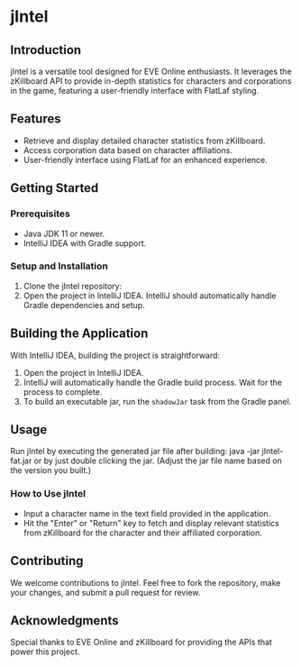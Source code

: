 # jIntel

## Introduction
jIntel is a versatile tool designed for EVE Online enthusiasts. It leverages the zKillboard API to provide in-depth statistics for characters and corporations in the game, featuring a user-friendly interface with FlatLaf styling.

## Features
- Retrieve and display detailed character statistics from zKillboard.
- Access corporation data based on character affiliations.
- User-friendly interface using FlatLaf for an enhanced experience.

## Getting Started

### Prerequisites
- Java JDK 11 or newer.
- IntelliJ IDEA with Gradle support.

### Setup and Installation
1. Clone the jIntel repository:
2. Open the project in IntelliJ IDEA. IntelliJ should automatically handle Gradle dependencies and setup.

## Building the Application
With IntelliJ IDEA, building the project is straightforward:
1. Open the project in IntelliJ IDEA.
2. IntelliJ will automatically handle the Gradle build process. Wait for the process to complete.
3. To build an executable jar, run the `shadowJar` task from the Gradle panel.

## Usage
Run jIntel by executing the generated jar file after building:
java -jar jIntel-fat.jar or by just double clicking the jar.
(Adjust the jar file name based on the version you built.)

### How to Use jIntel
- Input a character name in the text field provided in the application.
- Hit the "Enter" or "Return" key to fetch and display relevant statistics from zKillboard for the character and their affiliated corporation.

## Contributing
We welcome contributions to jIntel. Feel free to fork the repository, make your changes, and submit a pull request for review.

## Acknowledgments
Special thanks to EVE Online and zKillboard for providing the APIs that power this project.
